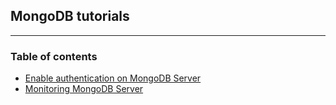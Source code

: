## MongoDB tutorials
-----
### Table of contents
* [Enable authentication on MongoDB Server](https://github.com/sonusathyadas/mongodb/blob/master/enable_auth_mongodb.md)
* [Monitoring MongoDB Server](https://github.com/sonusathyadas/mongodb/blob/master/monotoring_mongodb.md)